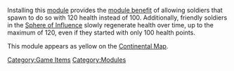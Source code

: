 Installing this [module](../etc/Modules.md) provides the [module
benefit](module_benefit.md) of allowing soldiers that spawn to
do so with 120 health instead of 100. Additionally, friendly soldiers in
the [Sphere of Influence](../locations/Sphere_of_Influence.md) slowly regenerate health over
time, up to the maximum of 120, even if they started with only 100
health points.

This module appears as yellow on the [Continental
Map](../etc/Continental_Map.md).

[Category:Game Items](Category:Game_Items.md)
[Category:Modules](Category:Modules.md)
